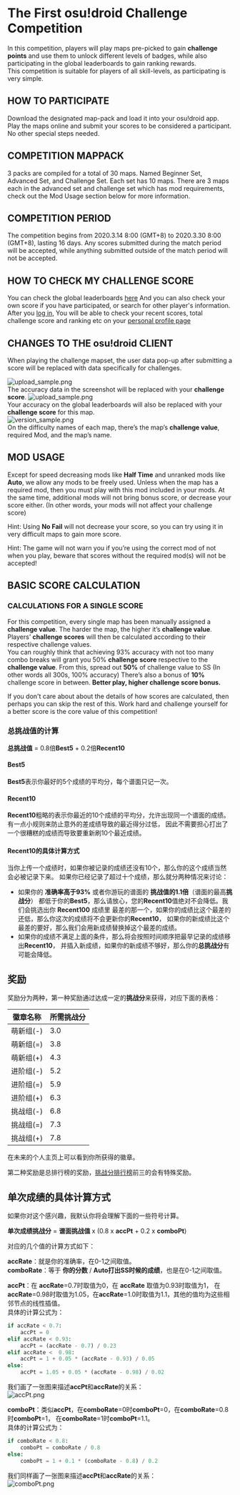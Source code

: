 # The First osu!droid Challenge Competition
In this competition, players will play maps pre-picked to gain **challenge points** and use them to unlock different levels of badges, while also participating in the global leaderboards to gain ranking rewards.  
This competition is suitable for players of all skill-levels, as participating is very simple. 

## HOW TO PARTICIPATE
Download the designated map-pack and load it into your osu!droid app. 
Play the maps online and submit your scores to be considered a participant. 
No other special steps needed. 

## COMPETITION MAPPACK
3 packs are compiled for a total of 30 maps. 
Named Beginner Set, Advanced Set, and Challenge Set. Each set has 10 maps.
There are 3 maps each in the advanced set and challenge set which has mod requirements, check out the Mod Usage section below for more information.

## COMPETITION PERIOD
The competition begins from 2020.3.14 8:00 (GMT+8) to 2020.3.30 8:00 (GMT+8), lasting 16 days. 
Any scores submitted during the match period will be accepted, while anything submitted outside of the match period will not be accepted. 

## HOW TO CHECK MY CHALLENGE SCORE
You can check the global leaderboards [here](http://ops.dgsrz.com/challenge_ranking.php)
And you can also check your own score if you have participated, or search for other player's information. 
After you [log in](http://ops.dgsrz.com/user/?action=login),
You will be able to check your recent scores, total challenge score and ranking etc on your [personal profile page](http://ops.dgsrz.com/challenge_profile.php)

## CHANGES TO THE osu!droid CLIENT
When playing the challenge mapset, the user data pop-up after submitting a score will be replaced with data specifically for challenges. 

![upload_sample.png](../img/upload_sample.png)  
The accuracy data in the screenshot will be replaced with your **challenge score**.
![upload_sample.png](../img/upload_sample.png)  
Your accuracy on the global leaderboards will also be replaced with your **challenge score** for this map.   
![version_sample.png](../img/version_sample.png)  
On the difficulty names of each map, there’s the map’s **challenge value**, required Mod, and the map’s name. 

## MOD USAGE
Except for speed decreasing mods like **Half Time** and unranked mods like **Auto**, we allow any mods to be freely used.
Unless when the map has a required mod, then you must play with this mod included in your mods.
At the same time, additional mods will not bring bonus score, or decrease your score either. (In other words, your mods will not affect your challenge score)

Hint: Using **No Fail** will not decrease your score, so you can try using it in very difficult maps to gain more score.

Hint: The game will not warn you if you’re using the correct mod of not when you play, beware that scores without the required mod(s) will not be accepted! 


## BASIC SCORE CALCULATION
### CALCULATIONS FOR A SINGLE SCORE
For this competition, every single map has been manually assigned a **challenge value**. 
The harder the map, the higher it’s **challenge value**. 
Players’ **challenge scores** will then be calculated according to their respective challenge values.   
You can roughly think that achieving 93% accuracy with not too many combo breaks will grant you 50% **challenge score** respective to the **challenge value**. 
From this, spread out **50%** of challenge value to SS (In other words all 300s, 100% accuracy) 
There’s also a bonus of **10%** challenge score in between. **Better play, higher challenge score bonus.** 

If you don't care about about the details of how scores are calculated, then perhaps you can skip the rest of this. 
Work hard and challenge yourself for a better score is the core value of this competition! 

### 总挑战值的计算
**总挑战值** = 0.8倍**Best5** + 0.2倍**Recent10**
#### Best5
**Best5**表示你最好的5个成绩的平均分，每个谱面只记一次。

#### Recent10
**Recent10**粗略的表示你最近的10个成绩的平均分，允许出现同一个谱面的成绩。
有一点小规则来防止意外的差成绩导致的最近得分过低，
因此不需要担心打出了一个很糟糕的成绩而导致要重新刷10个最近成绩。

#### Recent10的具体计算方式
当你上传一个成绩时，如果你被记录的成绩还没有10个，那么你的这个成绩当然会必被记录下来。
如果你已经记录了超过十个成绩，那么就分两种情况来讨论：
* 如果你的 **准确率高于93%** 或者你游玩的谱面的 **挑战值的1.1倍**（谱面的最高**挑战分**）
都低于你的**Best5**，那么请放心，您的**Recent10**值绝对不会降低。我们会挑选出你 **Recent100** 成绩里
最差的那一个，如果你的成绩比这个最差的还低，那么你这次的成绩将不会更新你的**Recent10**，
如果你的新成绩比这个最差的要好，那么我们会用新成绩替换掉这个最差的成绩。
* 如果你的成绩不满足上面的条件，那么将会按照时间顺序把最早记录的成绩移出**Recent10**，
并插入新成绩，如果你的新成绩不够好，那么你的**总挑战分**有可能会降低。

## 奖励
奖励分为两种，第一种奖励通过达成一定的**挑战分**来获得，对应下面的表格：

| 徽章名称 | 所需挑战分 |
|-----------|-------|
|萌新组(-)   |3.0   |
|萌新组(=)   |3.8   |
|萌新组(+)   |4.3   |
|进阶组(-)   |5.2   |
|进阶组(=)   |5.9   |
|进阶组(+)   |6.3   |
|挑战组(-)   |6.8   |
|挑战组(=)   |7.3   |
|挑战组(+)   |7.8   |

在未来的个人主页上可以看到你所获得的徽章。

第二种奖励是总排行榜的奖励，[挑战分排行榜](http://ops.dgsrz.com/challenge_ranking.php)前三的会有特殊奖励。

## 单次成绩的具体计算方式
如果你对这个感兴趣，我默认你将会理解下面的一些符号计算。

**单次成绩挑战分** = **谱面挑战值** x (0.8 x **accPt** + 0.2 x **comboPt**)

对应的几个值的计算方式如下：

**accRate**：就是你的准确率，在0-1之间取值。  
**comboRate**：等于 **你的分数** / **Auto打出SS时候的成绩**，也是在0-1之间取值。

**accPt**：在 **accRate**=0.7时取值为0，在 **accRate** 取值为0.93时取值为1，
在 **accRate**=0.98时取值为1.05，在**accRate**=1.0时取值为1.1，其他的值均为这些相邻节点的线性插值。  
具体的计算公式为：
```python
if accRate < 0.7:
    accPt = 0
elif accRate < 0.93:
    accPt = (accRate - 0.7) / 0.23
elif accRate <  0.98:
    accPt = 1 + 0.05 * (accRate - 0.93) / 0.05
else:
    accPt = 1.05 + 0.05 * (accRate - 0.98) / 0.02
```
我们画了一张图来描述**accPt**和**accRate**的关系：  
![accPt.png](../img/accPt.png)

**comboPt**：类似**accPt**，在**comboRate**=0时**comboPt**=0，在**comboRate**=0.8时**comboPt**=1，
在**comboRate**=1时**comboPt**=1.1。  
具体的计算公式为：
```python
if comboRate < 0.8:
    comboPt = comboRate / 0.8
else:
    comboPt = 1 + 0.1 * (comboRate - 0.8) / 0.2
```
我们同样画了一张图来描述**accPt**和**accRate**的关系：  
![comboPt.png](../img/comboPt.png)
